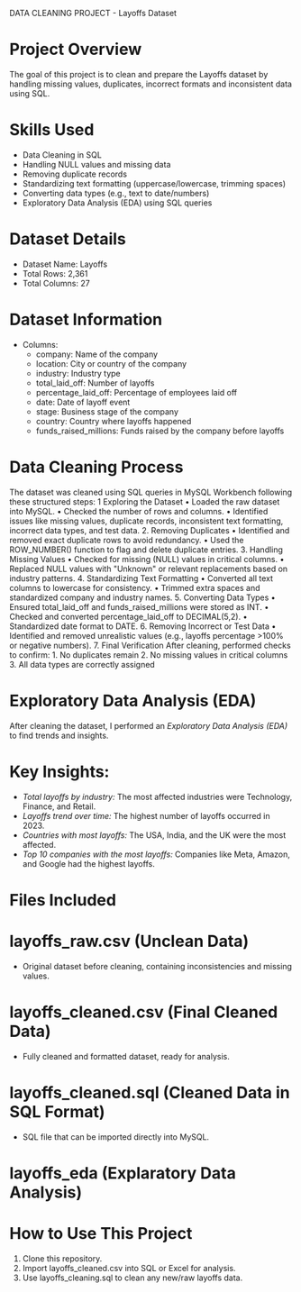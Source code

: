 DATA CLEANING PROJECT - Layoffs Dataset

# Project Overview
The goal of this project is to clean and prepare the Layoffs dataset by handling missing values, duplicates, incorrect formats and inconsistent data using SQL.

# Skills Used
- Data Cleaning in SQL
- Handling NULL values and missing data
- Removing duplicate records
- Standardizing text formatting (uppercase/lowercase, trimming spaces)
- Converting data types (e.g., text to date/numbers)
- Exploratory Data Analysis (EDA) using SQL queries

# Dataset Details
- Dataset Name: Layoffs  
- Total Rows: 2,361
- Total Columns: 27  

# Dataset Information
- Columns:
  - company: Name of the company  
  - location: City or country of the company  
  - industry: Industry type  
  - total_laid_off: Number of layoffs  
  - percentage_laid_off: Percentage of employees laid off  
  - date: Date of layoff event  
  - stage: Business stage of the company  
  - country: Country where layoffs happened  
  - funds_raised_millions: Funds raised by the company before layoffs  

# Data Cleaning Process
The dataset was cleaned using SQL queries in MySQL Workbench following these structured steps:
1 Exploring the Dataset
	•	Loaded the raw dataset into MySQL.
	•	Checked the number of rows and columns.
	•	Identified issues like missing values, duplicate records, inconsistent text formatting, incorrect data types, and test data.
2. Removing Duplicates
	•	Identified and removed exact duplicate rows to avoid redundancy.
	•	Used the ROW_NUMBER() function to flag and delete duplicate entries.
3. Handling Missing Values
	•	Checked for missing (NULL) values in critical columns.
	•	Replaced NULL values with "Unknown" or relevant replacements based on industry patterns.
4. Standardizing Text Formatting
	•	Converted all text columns to lowercase for consistency.
	•	Trimmed extra spaces and standardized company and industry names.
5. Converting Data Types
	•	Ensured total_laid_off and funds_raised_millions were stored as INT.
	•	Checked and converted percentage_laid_off to DECIMAL(5,2).
	•	Standardized date format to DATE.
6. Removing Incorrect or Test Data
	•	Identified and removed unrealistic values (e.g., layoffs percentage >100% or negative numbers).
7. Final Verification
After cleaning, performed checks to confirm:
	1.	No duplicates remain
	2.	No missing values in critical columns
	3.	All data types are correctly assigned

# Exploratory Data Analysis (EDA)
After cleaning the dataset, I performed an *Exploratory Data Analysis (EDA)* to find trends and insights.
# Key Insights:
- *Total layoffs by industry:* The most affected industries were Technology, Finance, and Retail.
- *Layoffs trend over time:* The highest number of layoffs occurred in 2023.
- *Countries with most layoffs:* The USA, India, and the UK were the most affected.
- *Top 10 companies with the most layoffs:* Companies like Meta, Amazon, and Google had the highest layoffs.

# Files Included
# layoffs_raw.csv (Unclean Data)
- Original dataset before cleaning, containing inconsistencies and missing values.
# layoffs_cleaned.csv (Final Cleaned Data)
- Fully cleaned and formatted dataset, ready for analysis.
# layoffs_cleaned.sql (Cleaned Data in SQL Format)
- SQL file that can be imported directly into MySQL.
# layoffs_eda (Explaratory Data Analysis)
# How to Use This Project
1. Clone this repository.  
2. Import layoffs_cleaned.csv into SQL or Excel for analysis.  
3. Use layoffs_cleaning.sql to clean any new/raw layoffs data.  

